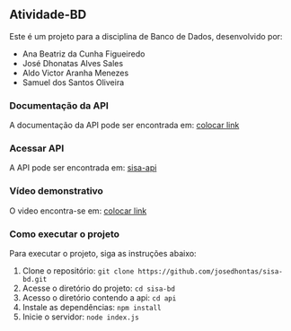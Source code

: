 ## Atividade-BD

Este é um projeto para a disciplina de Banco de Dados, desenvolvido por:
- Ana Beatriz da Cunha Figueiredo 
- José Dhonatas Alves Sales
- Aldo Victor Aranha Menezes
- Samuel dos Santos Oliveira

### Documentação da API

A documentação da API pode ser encontrada em: [colocar link](https:google.com.br/)

### Acessar API

A API pode ser encontrada em: [sisa-api](https://sisa-api-nalwq.ondigitalocean.app/usuarios/)

### Vídeo demonstrativo

O video encontra-se em: [colocar link](https://youtu.be/7T-413zNM7Q)

### Como executar o projeto

Para executar o projeto, siga as instruções abaixo:

1. Clone o repositório: `git clone https://github.com/josedhontas/sisa-bd.git`
2. Acesse o diretório do projeto: `cd sisa-bd`
3. Acesso o diretório contendo a api: `cd api`
4. Instale as dependências: `npm install`
5. Inicie o servidor: `node index.js`
